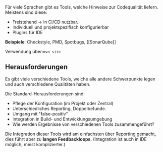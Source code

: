 Für viele Sprachen gibt es Tools, welche Hinweise zur Codequalität liefern.
Meistens sind diese:
- Freistehend  -> In CI/CD nutzbar.
- Individuell und projektspezifisch konfigurierbar
- Plugins für IDE

**Beispiele**: Checkstyle, PMD, Spotbugs, [[SonarQube]]

Verwendung über:`mvn site`

## Herausforderungen
Es gibt viele verschiedene Tools, welche alle andere Schwerpunkte legen und auch verschiedene Qualitäten haben.

Die Standard-Herausforderungen sind:
- Pflege der Konfiguration (im Projekt oder Zentral)
- Unterschiedliches Reporting, Doppelbefunde.
- Umgang mit "false-positiv"
- Integration in Build- und Entwicklungsumgebung
- Wie werden Ergebnisse von verschiedenen Tools zusammengeführt?

Die Integration dieser Tools wird am einfachsten über Reporting gemacht, dies führt aber zu **langen Feedbackloops**. (Integration ist auch in IDE möglich, meist komplizierter.)